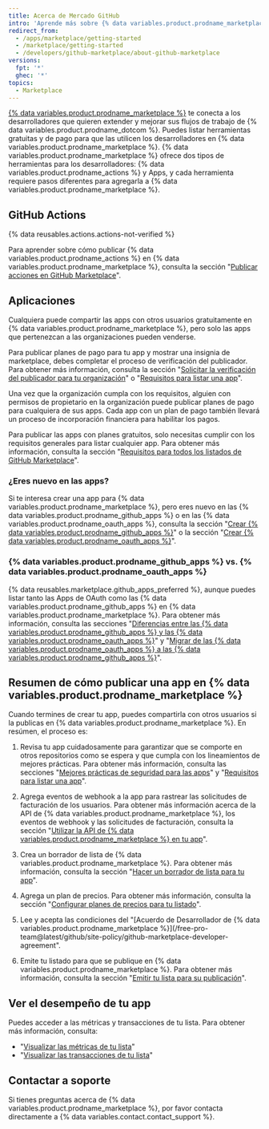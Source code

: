 ```yaml
---
title: Acerca de Mercado GitHub
intro: 'Aprende más sobre {% data variables.product.prodname_marketplace %}, en donde puedes compartir tus apps y acciones públicamente con todos los usuarios de {% data variables.product.product_name %}.'
redirect_from:
  - /apps/marketplace/getting-started
  - /marketplace/getting-started
  - /developers/github-marketplace/about-github-marketplace
versions:
  fpt: '*'
  ghec: '*'
topics:
  - Marketplace
---
```


[{% data variables.product.prodname_marketplace %}](https://github.com/marketplace) te conecta a los desarrolladores que quieren extender y mejorar sus flujos de trabajo de {% data variables.product.prodname_dotcom %}. Puedes listar herramientas gratuitas y de pago para que las utilicen los desarrolladores en {% data variables.product.prodname_marketplace %}. {% data variables.product.prodname_marketplace %} ofrece dos tipos de herramientas para los desarrolladores: {% data variables.product.prodname_actions %} y Apps, y cada herramienta requiere pasos diferentes para agregarla a {% data variables.product.prodname_marketplace %}.

## GitHub Actions

{% data reusables.actions.actions-not-verified %}

Para aprender sobre cómo publicar {% data variables.product.prodname_actions %} en {% data variables.product.prodname_marketplace %}, consulta la sección "[Publicar acciones en GitHub Marketplace](/actions/creating-actions/publishing-actions-in-github-marketplace)".

## Aplicaciones

Cualquiera puede compartir las apps con otros usuarios gratuitamente en {% data variables.product.prodname_marketplace %}, pero solo las apps que pertenezcan a las organizaciones pueden venderse.

Para publicar planes de pago para tu app y mostrar una insignia de marketplace, debes completar el proceso de verificación del publicador. Para obtener más información, consulta la sección "[Solicitar la verificación del publicador para tu organización](/developers/github-marketplace/applying-for-publisher-verification-for-your-organization)" o "[Requisitos para listar una app](/developers/github-marketplace/requirements-for-listing-an-app)".

Una vez que la organización cumpla con los requisitos, alguien con permisos de propietario en la organización puede publicar planes de pago para cualquiera de sus apps. Cada app con un plan de pago también llevará un proceso de incorporación financiera para habilitar los pagos.

Para publicar las apps con planes gratuitos, solo necesitas cumplir con los requisitos generales para listar cualquier app. Para obtener más información, consulta la sección "[Requisitos para todos los listados de GitHub Marketplace](/developers/github-marketplace/requirements-for-listing-an-app#requirements-for-all-github-marketplace-listings)".

### ¿Eres nuevo en las apps?

Si te interesa crear una app para {% data variables.product.prodname_marketplace %}, pero eres nuevo en las {% data variables.product.prodname_github_apps %} o en las {% data variables.product.prodname_oauth_apps %}, consulta la sección "[Crear {% data variables.product.prodname_github_apps %}](/developers/apps/building-github-apps)" o la sección "[Crear {% data variables.product.prodname_oauth_apps %}](/developers/apps/building-oauth-apps)".

### {% data variables.product.prodname_github_apps %} vs. {% data variables.product.prodname_oauth_apps %}

{% data reusables.marketplace.github_apps_preferred %}, aunque puedes listar tanto las Apps de OAuth como las {% data variables.product.prodname_github_apps %} en {% data variables.product.prodname_marketplace %}. Para obtener más información, consulta las secciones "[Diferencias entre las {% data variables.product.prodname_github_apps %} y las {% data variables.product.prodname_oauth_apps %}](/apps/differences-between-apps/)" y "[Migrar de las {% data variables.product.prodname_oauth_apps %} a las {% data variables.product.prodname_github_apps %}](/apps/migrating-oauth-apps-to-github-apps/)".

## Resumen de cómo publicar una app en {% data variables.product.prodname_marketplace %}

Cuando termines de crear tu app, puedes compartirla con otros usuarios si la publicas en {% data variables.product.prodname_marketplace %}. En resúmen, el proceso es:

1. Revisa tu app cuidadosamente para garantizar que se comporte en otros repositorios como se espera y que cumpla con los lineamientos de mejores prácticas. Para obtener más información, consulta las secciones "[Mejores prácticas de seguridad para las apps](/developers/github-marketplace/security-best-practices-for-apps)" y "[Requisitos para listar una app](/developers/github-marketplace/requirements-for-listing-an-app#best-practice-for-customer-experience)".

1. Agrega eventos de webhook a la app para rastrear las solicitudes de facturación de los usuarios. Para obtener más información acerca de la API de {% data variables.product.prodname_marketplace %}, los eventos de webhook y las solicitudes de facturación, consulta la sección "[Utilizar la API de {% data variables.product.prodname_marketplace %} en tu app](/developers/github-marketplace/using-the-github-marketplace-api-in-your-app)".

1. Crea un borrador de lista de {% data variables.product.prodname_marketplace %}. Para obtener más información, consulta la sección "[Hacer un borrador de lista para tu app](/developers/github-marketplace/drafting-a-listing-for-your-app)".

1. Agrega un plan de precios. Para obtener más información, consulta la sección "[Configurar planes de precios para tu listado](/developers/github-marketplace/setting-pricing-plans-for-your-listing)".

1. Lee y acepta las condiciones del "\[Acuerdo de Desarrollador de {% data variables.product.prodname_marketplace %}\](/free-pro-team@latest/github/site-policy/github-marketplace-developer-agreement".

1. Emite tu listado para que se publique en {% data variables.product.prodname_marketplace %}. Para obtener más información, consulta la sección "[Emitir tu lista para su publicación](/developers/github-marketplace/submitting-your-listing-for-publication)".

## Ver el desempeño de tu app

Puedes acceder a las métricas y transacciones de tu lista. Para obtener más información, consulta:

- "[Visualizar las métricas de tu lista](/developers/github-marketplace/viewing-metrics-for-your-listing)"
- "[Visualizar las transacciones de tu lista](/developers/github-marketplace/viewing-transactions-for-your-listing)"

## Contactar a soporte

Si tienes preguntas acerca de {% data variables.product.prodname_marketplace %}, por favor contacta directamente a {% data variables.contact.contact_support %}.
